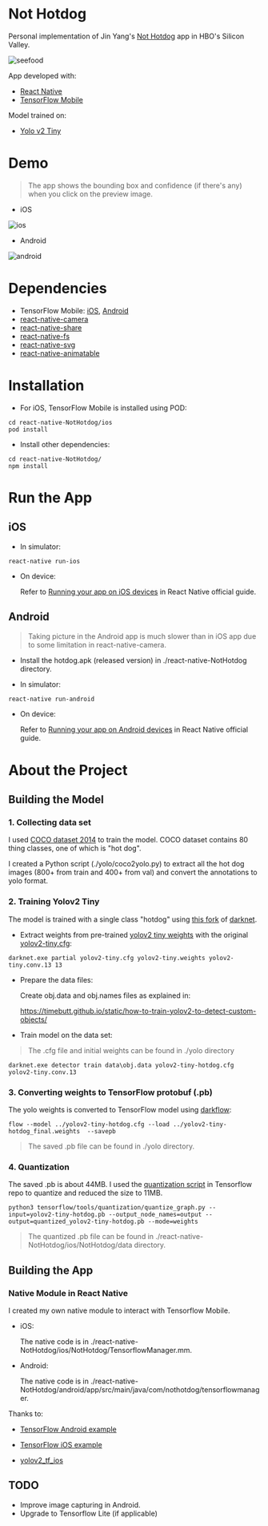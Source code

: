 # Not Hotdog

Personal implementation of Jin Yang's [Not Hotdog](https://itunes.apple.com/us/app/not-hotdog/id1212457521) app in HBO's Silicon Valley.

![seefood](./images/seefood.jpg)

App developed with:

* [React Native](https://facebook.github.io/react-native/)
* [TensorFlow Mobile](https://www.tensorflow.org/mobile/mobile_intro)

Model trained on:

* [Yolo v2 Tiny](https://pjreddie.com/darknet/yolov2/)

# Demo

> The app shows the bounding box and confidence (if there's any) when you click on the preview image. 

* iOS

![ios](./images/demo.gif)

* Android

![android](./images/demo-android.jpg)

# Dependencies

* TensorFlow Mobile: [iOS](https://www.tensorflow.org/mobile/ios_build#using_cocoapods), [Android](https://www.tensorflow.org/mobile/android_build#adding_tensorflow_to_your_apps_using_android_studio)
* [react-native-camera](https://github.com/react-native-community/react-native-camera)
* [react-native-share](https://github.com/react-native-community/react-native-share)
* [react-native-fs](https://github.com/itinance/react-native-fs)
* [react-native-svg](https://github.com/react-native-community/react-native-svg)
* [react-native-animatable](https://github.com/oblador/react-native-animatable)

# Installation 

* For iOS, TensorFlow Mobile is installed using POD:

```
cd react-native-NotHotdog/ios
pod install
```

* Install other dependencies:

```
cd react-native-NotHotdog/
npm install
```

# Run the App

## iOS

* In simulator:

```
react-native run-ios
```

* On device:

  Refer to [Running your app on iOS devices]( https://facebook.github.io/react-native/docs/running-on-device.html#running-your-app-on-ios-devices) in React Native official guide.


## Android

> Taking picture in the Android app is much slower than in iOS app due to some limitation in react-native-camera.

* Install the hotdog.apk (released version) in ./react-native-NotHotdog directory. 

* In simulator:

```
react-native run-android
```

* On device:

  Refer to [Running your app on Android devices]( https://facebook.github.io/react-native/docs/running-on-device.html#running-your-app-on-android-devices) in React Native official guide.


# About the Project

## Building the Model

### 1. Collecting data set

I used [COCO dataset 2014](http://cocodataset.org/#download) to train the model. COCO dataset contains 80 thing classes, one of which is "hot dog". 

I created a Python script (./yolo/coco2yolo.py) to extract all the hot dog images (800+ from train and 400+ from val) and convert the annotations to yolo format. 

### 2. Training Yolov2 Tiny

The model is trained with a single class "hotdog" using [this fork](https://github.com/AlexeyAB/darknet) of [darknet](https://github.com/pjreddie/darknet). 

* Extract weights from pre-trained [yolov2 tiny weights](https://pjreddie.com/media/files/yolov2-tiny.weights) with the original [yolov2-tiny.cfg](https://github.com/pjreddie/darknet/blob/master/cfg/yolov2-tiny.cfg):
```
darknet.exe partial yolov2-tiny.cfg yolov2-tiny.weights yolov2-tiny.conv.13 13
```

* Prepare the data files:

  Create obj.data and obj.names files as explained in:

  https://timebutt.github.io/static/how-to-train-yolov2-to-detect-custom-objects/

* Train model on the data set: 

> The .cfg file and initial weights can be found in ./yolo directory

```
darknet.exe detector train data\obj.data yolov2-tiny-hotdog.cfg yolov2-tiny.conv.13
```

### 3. Converting weights to TensorFlow protobuf (.pb)

The yolo weights is converted to TensorFlow model using [darkflow](https://github.com/thtrieu/darkflow):

```
flow --model ../yolov2-tiny-hotdog.cfg --load ../yolov2-tiny-hotdog_final.weights  --savepb
```

> The saved .pb file can be found in ./yolo directory.

### 4. Quantization

The saved .pb is about 44MB. I used the  [quantization script](https://github.com/tensorflow/tensorflow/tree/master/tensorflow/tools/quantization) in Tensorflow repo to quantize and reduced the size to 11MB.

```
python3 tensorflow/tools/quantization/quantize_graph.py --input=yolov2-tiny-hotdog.pb --output_node_names=output --output=quantized_yolov2-tiny-hotdog.pb --mode=weights
```

> The quantized .pb file can be found in ./react-native-NotHotdog/ios/NotHotdog/data directory.

## Building the App

### Native Module in React Native

I created my own native module to interact with Tensorflow Mobile.

* iOS:

  The native code is in ./react-native-NotHotdog/ios/NotHotdog/TensorflowManager.mm.

* Android:

  The native code is in ./react-native-NotHotdog/android/app/src/main/java/com/nothotdog/tensorflowmanager.

Thanks to:

* [TensorFlow Android example](https://github.com/tensorflow/tensorflow/blob/master/tensorflow/examples/android/src/org/tensorflow/demo/)

* [TensorFlow iOS example](https://github.com/tensorflow/tensorflow/tree/master/tensorflow/examples/ios/simple)

* [yolov2_tf_ios](https://github.com/jeffxtang/yolov2_tf_ios)


## TODO

* Improve image capturing in Android.
* Upgrade to Tensorflow Lite (if applicable)

